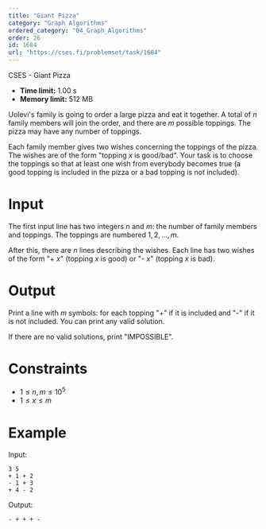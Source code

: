 ```yaml
---
title: "Giant Pizza"
category: "Graph Algorithms"
ordered_category: "04_Graph_Algorithms"
order: 26
id: 1684
url: "https://cses.fi/problemset/task/1684"
---
```


CSES - Giant Pizza

  * **Time limit:** 1.00 s
  * **Memory limit:** 512 MB

Uolevi's family is going to order a large pizza and eat it together. A total
of $n$ family members will join the order, and there are $m$ possible
toppings. The pizza may have any number of toppings.

Each family member gives two wishes concerning the toppings of the pizza. The
wishes are of the form "topping $x$ is good/bad". Your task is to choose the
toppings so that at least one wish from everybody becomes true (a good topping
is included in the pizza or a bad topping is not included).

# Input

The first input line has two integers $n$ and $m$: the number of family
members and toppings. The toppings are numbered $1,2,\dots,m$.

After this, there are $n$ lines describing the wishes. Each line has two
wishes of the form "+ $x$" (topping $x$ is good) or "- $x$" (topping $x$ is
bad).

# Output

Print a line with $m$ symbols: for each topping "+" if it is included and "-"
if it is not included. You can print any valid solution.

If there are no valid solutions, print "IMPOSSIBLE".

# Constraints

  * $1 \le n,m \le 10^5$
  * $1 \le x \le m$

# Example

Input:

    
    
    3 5
    + 1 + 2
    - 1 + 3
    + 4 - 2
    

Output:

    
    
    - + + + -
    

